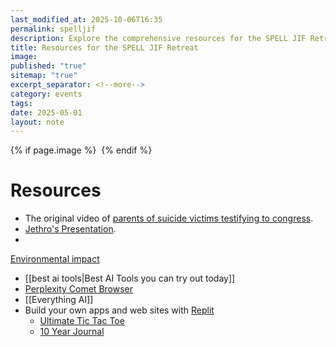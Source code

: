 ```yaml
---
last_modified_at: 2025-10-06T16:35
permalink: spelljif
description: Explore the comprehensive resources for the SPELL JIF Retreat, including impactful videos, insightful presentations, and discussions on environmental impact. Access valuable materials like Jethro's presentation and learn about the best AI tools available today
title: Resources for the SPELL JIF Retreat
image:
published: "true"
sitemap: "true"
excerpt_separator: <!--more-->
category: events
tags:
date: 2025-05-01
layout: note
---
```



{% if page.image %} <img src="{{ page.image }}" alt=""> {% endif %}


# Resources
- The original video of [parents of suicide victims testifying to congress](https://www.youtube.com/watch?si=bjCOndsFoc4rMPMA&v=r1b9kUpghXE&feature=youtu.be).
- [Jethro's Presentation](https://sharing.ia.net/presenter/43d78cd42de246988703a01c5c1f774b/view).
- 
[Environmental impact](https://simonwillison.net/2024/Dec/31/llms-in-2024/#:~:text=this%20means%20that%2C%20as%20individual%20users%2C%20we%20don%E2%80%99t%20need%20to%20feel%20any%20guilt%20at%20all%20for%20the%20energy%20consumed%20by%20the%20vast%20majority%20of%20our%20prompts.%20The%20impact%20is%20likely%20neglible%20compared%20to%20driving%20a%20car%20down%20the%20street%20or%20maybe%20even%20watching%20a%20video%20on%20YouTube.)
- [[best ai tools|Best AI Tools you can try out today]]
- [Perplexity Comet Browser](https://www.perplexity.ai/comet)
- [[Everything AI]]
- Build your own apps and web sites with [Replit](https://replit.com/refer/jethrojones)
	- [Ultimate Tic Tac Toe](https://ultimate-tic-tac-toe-jethrojones.replit.app)
	- [10 Year Journal](https://adntbf.com)


